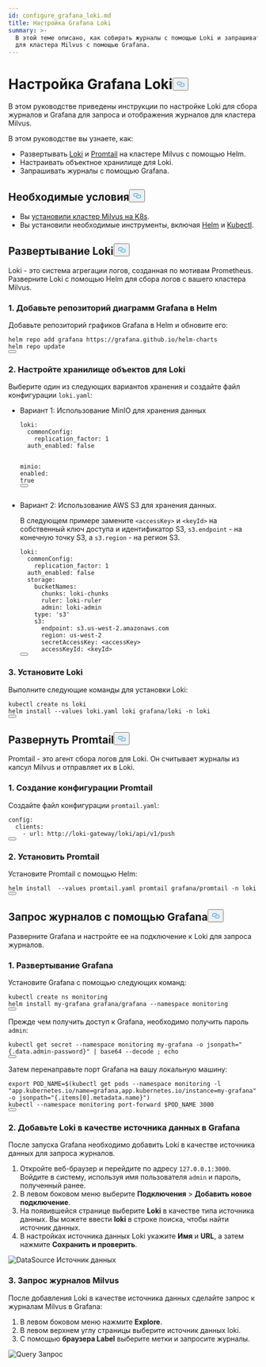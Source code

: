 ```yaml
---
id: configure_grafana_loki.md
title: Настройка Grafana Loki
summary: >-
  В этой теме описано, как собирать журналы с помощью Loki и запрашивать журналы
  для кластера Milvus с помощью Grafana.
---
```

<h1 id="Configure-Grafana-Loki" class="common-anchor-header">Настройка Grafana Loki<button data-href="#Configure-Grafana-Loki" class="anchor-icon" translate="no">
      <svg translate="no"
        aria-hidden="true"
        focusable="false"
        height="20"
        version="1.1"
        viewBox="0 0 16 16"
        width="16"
      >
        <path
          fill="#0092E4"
          fill-rule="evenodd"
          d="M4 9h1v1H4c-1.5 0-3-1.69-3-3.5S2.55 3 4 3h4c1.45 0 3 1.69 3 3.5 0 1.41-.91 2.72-2 3.25V8.59c.58-.45 1-1.27 1-2.09C10 5.22 8.98 4 8 4H4c-.98 0-2 1.22-2 2.5S3 9 4 9zm9-3h-1v1h1c1 0 2 1.22 2 2.5S13.98 12 13 12H9c-.98 0-2-1.22-2-2.5 0-.83.42-1.64 1-2.09V6.25c-1.09.53-2 1.84-2 3.25C6 11.31 7.55 13 9 13h4c1.45 0 3-1.69 3-3.5S14.5 6 13 6z"
        ></path>
      </svg>
    </button></h1><p>В этом руководстве приведены инструкции по настройке Loki для сбора журналов и Grafana для запроса и отображения журналов для кластера Milvus.</p>
<p>В этом руководстве вы узнаете, как:</p>
<ul>
<li>Развертывать <a href="https://grafana.com/docs/loki/latest/get-started/overview/">Loki</a> и <a href="https://grafana.com/docs/loki/latest/send-data/promtail/">Promtail</a> на кластере Milvus с помощью Helm.</li>
<li>Настраивать объектное хранилище для Loki.</li>
<li>Запрашивать журналы с помощью Grafana.</li>
</ul>
<h2 id="Prerequisites" class="common-anchor-header">Необходимые условия<button data-href="#Prerequisites" class="anchor-icon" translate="no">
      <svg translate="no"
        aria-hidden="true"
        focusable="false"
        height="20"
        version="1.1"
        viewBox="0 0 16 16"
        width="16"
      >
        <path
          fill="#0092E4"
          fill-rule="evenodd"
          d="M4 9h1v1H4c-1.5 0-3-1.69-3-3.5S2.55 3 4 3h4c1.45 0 3 1.69 3 3.5 0 1.41-.91 2.72-2 3.25V8.59c.58-.45 1-1.27 1-2.09C10 5.22 8.98 4 8 4H4c-.98 0-2 1.22-2 2.5S3 9 4 9zm9-3h-1v1h1c1 0 2 1.22 2 2.5S13.98 12 13 12H9c-.98 0-2-1.22-2-2.5 0-.83.42-1.64 1-2.09V6.25c-1.09.53-2 1.84-2 3.25C6 11.31 7.55 13 9 13h4c1.45 0 3-1.69 3-3.5S14.5 6 13 6z"
        ></path>
      </svg>
    </button></h2><ul>
<li>Вы <a href="/docs/ru/install_cluster-helm.md">установили кластер Milvus на K8s</a>.</li>
<li>Вы установили необходимые инструменты, включая <a href="https://helm.sh/docs/intro/install/">Helm</a> и <a href="https://kubernetes.io/docs/tasks/tools/">Kubectl</a>.</li>
</ul>
<h2 id="Deploy-Loki" class="common-anchor-header">Развертывание Loki<button data-href="#Deploy-Loki" class="anchor-icon" translate="no">
      <svg translate="no"
        aria-hidden="true"
        focusable="false"
        height="20"
        version="1.1"
        viewBox="0 0 16 16"
        width="16"
      >
        <path
          fill="#0092E4"
          fill-rule="evenodd"
          d="M4 9h1v1H4c-1.5 0-3-1.69-3-3.5S2.55 3 4 3h4c1.45 0 3 1.69 3 3.5 0 1.41-.91 2.72-2 3.25V8.59c.58-.45 1-1.27 1-2.09C10 5.22 8.98 4 8 4H4c-.98 0-2 1.22-2 2.5S3 9 4 9zm9-3h-1v1h1c1 0 2 1.22 2 2.5S13.98 12 13 12H9c-.98 0-2-1.22-2-2.5 0-.83.42-1.64 1-2.09V6.25c-1.09.53-2 1.84-2 3.25C6 11.31 7.55 13 9 13h4c1.45 0 3-1.69 3-3.5S14.5 6 13 6z"
        ></path>
      </svg>
    </button></h2><p>Loki - это система агрегации логов, созданная по мотивам Prometheus. Разверните Loki с помощью Helm для сбора логов с вашего кластера Milvus.</p>
<h3 id="1-Add-Grafanas-Helm-Chart-Repository" class="common-anchor-header">1. Добавьте репозиторий диаграмм Grafana в Helm</h3><p>Добавьте репозиторий графиков Grafana в Helm и обновите его:</p>
<pre><code translate="no">helm repo <span class="hljs-keyword">add</span> grafana https:<span class="hljs-comment">//grafana.github.io/helm-charts</span>
helm repo update
<button class="copy-code-btn"></button></code></pre>
<h3 id="2-Configure-Object-Storage-for-Loki" class="common-anchor-header">2. Настройте хранилище объектов для Loki</h3><p>Выберите один из следующих вариантов хранения и создайте файл конфигурации <code translate="no">loki.yaml</code>:</p>
<ul>
<li><p>Вариант 1: Использование MinIO для хранения данных</p>
<pre><code translate="no" class="language-yaml"><span class="hljs-attr">loki</span>:
  <span class="hljs-attr">commonConfig</span>:
    <span class="hljs-attr">replication_factor</span>: <span class="hljs-number">1</span>
  <span class="hljs-attr">auth_enabled</span>: <span class="hljs-literal">false</span>

<span class="hljs-attr">minio</span>:
  <span class="hljs-attr">enabled</span>: <span class="hljs-literal">true</span>
<button class="copy-code-btn"></button></code></pre></li>
<li><p>Вариант 2: Использование AWS S3 для хранения данных.</p>
<p>В следующем примере замените <code translate="no">&lt;accessKey&gt;</code> и <code translate="no">&lt;keyId&gt;</code> на собственный ключ доступа и идентификатор S3, <code translate="no">s3.endpoint</code> - на конечную точку S3, а <code translate="no">s3.region</code> - на регион S3.</p>
<pre><code translate="no" class="language-yaml">loki:
  commonConfig:
    replication_factor: 1
  auth_enabled: <span class="hljs-literal">false</span>
  storage:
    bucketNames:
      chunks: loki-chunks
      ruler: loki-ruler
      admin: loki-admin
    <span class="hljs-built_in">type</span>: <span class="hljs-string">&#x27;s3&#x27;</span>
    s3:
      endpoint: s3.us-west-2.amazonaws.com
      region: us-west-2
      secretAccessKey: &lt;accessKey&gt;
      accessKeyId: &lt;keyId&gt;
<button class="copy-code-btn"></button></code></pre></li>
</ul>
<h3 id="3-Install-Loki" class="common-anchor-header">3. Установите Loki</h3><p>Выполните следующие команды для установки Loki:</p>
<pre><code translate="no" class="language-shell">kubectl create ns loki
helm install --values loki.yaml loki grafana/loki -n loki
<button class="copy-code-btn"></button></code></pre>
<h2 id="Deploy-Promtail" class="common-anchor-header">Развернуть Promtail<button data-href="#Deploy-Promtail" class="anchor-icon" translate="no">
      <svg translate="no"
        aria-hidden="true"
        focusable="false"
        height="20"
        version="1.1"
        viewBox="0 0 16 16"
        width="16"
      >
        <path
          fill="#0092E4"
          fill-rule="evenodd"
          d="M4 9h1v1H4c-1.5 0-3-1.69-3-3.5S2.55 3 4 3h4c1.45 0 3 1.69 3 3.5 0 1.41-.91 2.72-2 3.25V8.59c.58-.45 1-1.27 1-2.09C10 5.22 8.98 4 8 4H4c-.98 0-2 1.22-2 2.5S3 9 4 9zm9-3h-1v1h1c1 0 2 1.22 2 2.5S13.98 12 13 12H9c-.98 0-2-1.22-2-2.5 0-.83.42-1.64 1-2.09V6.25c-1.09.53-2 1.84-2 3.25C6 11.31 7.55 13 9 13h4c1.45 0 3-1.69 3-3.5S14.5 6 13 6z"
        ></path>
      </svg>
    </button></h2><p>Promtail - это агент сбора логов для Loki. Он считывает журналы из капсул Milvus и отправляет их в Loki.</p>
<h3 id="1-Create-Promtail-Configuration" class="common-anchor-header">1. Создание конфигурации Promtail</h3><p>Создайте файл конфигурации <code translate="no">promtail.yaml</code>:</p>
<pre><code translate="no" class="language-yaml">config:
  clients:
    - url: http://loki-gateway/loki/api/v1/push
<button class="copy-code-btn"></button></code></pre>
<h3 id="2-Install-Promtail" class="common-anchor-header">2. Установить Promtail</h3><p>Установите Promtail с помощью Helm:</p>
<pre><code translate="no" class="language-shell">helm install  --values promtail.yaml promtail grafana/promtail -n loki
<button class="copy-code-btn"></button></code></pre>
<h2 id="Query-Logs-with-Grafana" class="common-anchor-header">Запрос журналов с помощью Grafana<button data-href="#Query-Logs-with-Grafana" class="anchor-icon" translate="no">
      <svg translate="no"
        aria-hidden="true"
        focusable="false"
        height="20"
        version="1.1"
        viewBox="0 0 16 16"
        width="16"
      >
        <path
          fill="#0092E4"
          fill-rule="evenodd"
          d="M4 9h1v1H4c-1.5 0-3-1.69-3-3.5S2.55 3 4 3h4c1.45 0 3 1.69 3 3.5 0 1.41-.91 2.72-2 3.25V8.59c.58-.45 1-1.27 1-2.09C10 5.22 8.98 4 8 4H4c-.98 0-2 1.22-2 2.5S3 9 4 9zm9-3h-1v1h1c1 0 2 1.22 2 2.5S13.98 12 13 12H9c-.98 0-2-1.22-2-2.5 0-.83.42-1.64 1-2.09V6.25c-1.09.53-2 1.84-2 3.25C6 11.31 7.55 13 9 13h4c1.45 0 3-1.69 3-3.5S14.5 6 13 6z"
        ></path>
      </svg>
    </button></h2><p>Разверните Grafana и настройте ее на подключение к Loki для запроса журналов.</p>
<h3 id="1-Deploy-Grafana" class="common-anchor-header">1. Развертывание Grafana</h3><p>Установите Grafana с помощью следующих команд:</p>
<pre><code translate="no" class="language-shell">kubectl create ns monitoring
helm install my-grafana grafana/grafana --namespace monitoring
<button class="copy-code-btn"></button></code></pre>
<p>Прежде чем получить доступ к Grafana, необходимо получить пароль <code translate="no">admin</code>:</p>
<pre><code translate="no" class="language-shell">kubectl get secret --namespace monitoring my-grafana -o jsonpath=<span class="hljs-string">&quot;{.data.admin-password}&quot;</span> | <span class="hljs-built_in">base64</span> --decode ; <span class="hljs-built_in">echo</span>
<button class="copy-code-btn"></button></code></pre>
<p>Затем перенаправьте порт Grafana на вашу локальную машину:</p>
<pre><code translate="no" class="language-shell"><span class="hljs-keyword">export</span> <span class="hljs-variable constant_">POD_NAME</span>=$(kubectl get pods --namespace monitoring -l <span class="hljs-string">&quot;app.kubernetes.io/name=grafana,app.kubernetes.io/instance=my-grafana&quot;</span> -o jsonpath=<span class="hljs-string">&quot;{.items[0].metadata.name}&quot;</span>)
kubectl --namespace monitoring port-forward $POD_NAME <span class="hljs-number">3000</span>
<button class="copy-code-btn"></button></code></pre>
<h3 id="2-Add-Loki-as-a-Data-Source-in-Grafana" class="common-anchor-header">2. Добавьте Loki в качестве источника данных в Grafana</h3><p>После запуска Grafana необходимо добавить Loki в качестве источника данных для запроса журналов.</p>
<ol>
<li>Откройте веб-браузер и перейдите по адресу <code translate="no">127.0.0.1:3000</code>. Войдите в систему, используя имя пользователя <code translate="no">admin</code> и пароль, полученный ранее.</li>
<li>В левом боковом меню выберите <strong>Подключения</strong> &gt; <strong>Добавить новое подключение</strong>.</li>
<li>На появившейся странице выберите <strong>Loki</strong> в качестве типа источника данных. Вы можете ввести <strong>loki</strong> в строке поиска, чтобы найти источник данных.</li>
<li>В настройках источника данных Loki укажите <strong>Имя</strong> и <strong>URL</strong>, а затем нажмите <strong>Сохранить и проверить</strong>.</li>
</ol>
<p>
  
   <span class="img-wrapper"> <img translate="no" src="/docs/v2.5.x/assets/datasource.jpg" alt="DataSource" class="doc-image" id="datasource" />
   </span> <span class="img-wrapper"> <span>Источник данных</span> </span></p>
<h3 id="3-Query-Milvus-Logs" class="common-anchor-header">3. Запрос журналов Milvus</h3><p>После добавления Loki в качестве источника данных сделайте запрос к журналам Milvus в Grafana:</p>
<ol>
<li>В левом боковом меню нажмите <strong>Explore</strong>.</li>
<li>В левом верхнем углу страницы выберите источник данных loki.</li>
<li>С помощью <strong>браузера Label</strong> выберите метки и запросите журналы.</li>
</ol>
<p>
  
   <span class="img-wrapper"> <img translate="no" src="/docs/v2.5.x/assets/milvuslog.jpg" alt="Query" class="doc-image" id="query" />
   </span> <span class="img-wrapper"> <span>Запрос</span> </span></p>
